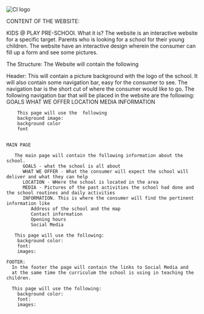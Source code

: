![CI logo](https://codeinstitute.s3.amazonaws.com/fullstack/ci_logo_small.png)

CONTENT OF THE WEBSITE:

KIDS @ PLAY PRE-SCHOOl.
  What it is?
  The website is an interactive website for a specific target. Parents who is looking for a school for their young children.
  The website have an interactive design wherein the consumer can fill up a form and see some pictures.

  The Structure:
   The Website will contain the following

   Header: 
     This will contain a picture background with the logo of the school. 
     It will also contain some navigation bar, easy for the consumer to see.
      The navigation bar is the short cut of where the consumer would like to go.
      The following navigation bar that will be placed in the website are the following:
        GOALS
        WHAT WE OFFER
        LOCATION
        MEDIA
        INFORMATION
        
        This page will use the  following
        background image:
        background color
        font
        

    MAIN PAGE
    
       The main page will contain the following information about the school.
          GOALS - what the school is all about
          WHAT WE OFFER - What the consumer will expect the school will deliver and what they can help
          LOCATION - WHere the school is located in the area
          MEDIA - Pictures of the past activities the school had done and the school routines and daily activities
          INFORMATION. This is where the consumer will find the pertinent information like
             Address of the school and the map
             Contact information
             Opening hours
             Social Media

       This page will use the following:
        background color:
        font:
        images:

    FOOTER:
      In the footer the page will contain the links to Social Media and 
      at the same time the curriculum the school is using in teaching the children.

      This page will use the following:
        background color:
        font:
        images:
             